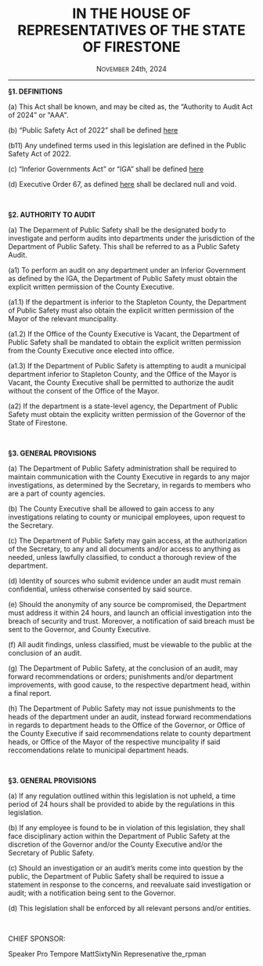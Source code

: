 <div align="center">

<h1>IN THE HOUSE OF REPRESENTATIVES OF THE STATE OF FIRESTONE</h1>

<p>N<small>OVEMBER</small> 24th, 2024</p>

---


</div>

**§1. DEFINITIONS**

(a) This Act shall be known, and may be cited as, the “Authority to Audit Act of 2024” or "AAA".

(b) “Public Safety Act of 2022” shall be defined [here](https://forums.stateoffirestone.com/t/public-safety-act-of-2022/23245)

(b11) Any undefined terms used in this legislation are defined in the Public Safety Act of 2022.

(c) “Inferior Governments Act” or “IGA” shall be defined [here](https://forums.stateoffirestone.com/t/inferior-governments-act/24329)

(d) Executive Order 67, as defined [here](https://drive.google.com/file/d/1J9tjqYkai4ogk-Zs2bLgTWeIvztrVKbr/view) shall be declared null and void.

<br>

**§2. AUTHORITY TO AUDIT**

(a) The Deparment of Public Safety shall be the designated body to investigate and perform audits into departments under the jurisdiction of the Department of Public Safety. This shall be referred to as a Public Safety Audit.

(a1) To perform an audit on any department under an Inferior Government as defined by the IGA, the Department of Public Safety must obtain the explicit written permission of the County Executive.

(a1.1) If the department is inferior to the Stapleton County, the Department of Public Safety must also obtain the explicit written permission of the Mayor of the relevant muncipality. 

(a1.2) If the Office of the County Executive is Vacant, the Department of Public Safety shall be mandated to obtain the explicit written permission from the County Executive once elected into office.

(a1.3) If the Department of Public Safety is attempting to audit a municipal department inferior to Stapleton County, and the Office of the Mayor is Vacant, the County Executive shall be permitted to authorize the audit without the consent of the Office of the Mayor.

(a2) If the department is a state-level agency, the Department of Public Safety must obtain the explicity written permission of the Governor of the State of Firestone.

<br>

**§3. GENERAL PROVISIONS**

(a) The Department of Public Safety administration shall be required to maintain communication with the County Executive in regards to any major investigations, as determined by the Secretary, in regards to members who are a part of county agencies.

(b) The County Executive shall be allowed to gain access to any investigations relating to county or municipal employees, upon request to the Secretary.

(c) The Department of Public Safety may gain access, at the authorization of the Secretary, to any and all documents and/or access to anything as needed, unless lawfully classified, to conduct a thorough review of the department.

(d) Identity of sources who submit evidence under an audit must remain confidential, unless otherwise consented by said source.

(e) Should the anonymity of any source be compromised, the Department must address it within 24 hours, and launch an official investigation into the breach of security and trust. Moreover, a notification of said breach must be sent to the Governor, and County Executive.

(f) All audit findings, unless classified, must be viewable to the public at the conclusion of an audit.

(g) The Department of Public Safety, at the conclusion of an audit, may forward recommendations or orders; punishments and/or department improvements, with good cause, to the respective department head, within a final report.

(h) The Department of Public Safety may not issue punishments to the heads of the department under an audit, instead forward recommendations in regards to department heads to the Office of the Governor, or Office of the County Executive if said recommendations relate to county department heads, or Office of the Mayor of the respective muncipality if said reccomendations relate to municipal department heads.

<br>

**§3. GENERAL PROVISIONS**

(a) If any regulation outlined within this legislation is not upheld, a time period of 24 hours shall be provided to abide by the regulations in this legislation.

(b) If any employee is found to be in violation of this legislation, they shall face disciplinary action within the Department of Public Safety at the discretion of the Governor and/or the County Executive and/or the Secretary of Public Safety.

(c) Should an investigation or an audit’s merits come into question by the public, the Department of Public Safety shall be required to issue a statement in response to the concerns, and reevaluate said investigation or audit; with a notification being sent to the Governor.

(d) This legislation shall be enforced by all relevant persons and/or entities. 

<br>

CHIEF SPONSOR:

Speaker Pro Tempore MattSixtyNin
Represenative the_rpman
